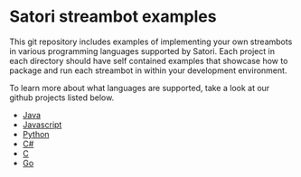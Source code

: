 # Satori streambot examples

This git repository includes examples of implementing your own streambots in various programming languages supported by Satori.  Each project in each directory should have self contained examples that showcase how to package and run each streambot in within your development environment.  

To learn more about what languages are supported, take a look at our github projects listed below.
- [Java](https://github.com/satori-com/satori-rtm-sdk-java)
- [Javascript](https://github.com/satori-com/satori-rtm-sdk-js)
- [Python](https://github.com/satori-com/satori-rtm-sdk-python)
- [C#](https://github.com/satori-com/satori-rtm-sdk-csharp)
- [C](https://github.com/satori-com/satori-rtm-sdk-c)
- [Go](https://github.com/satori-com/satori-rtm-sdk-go)
